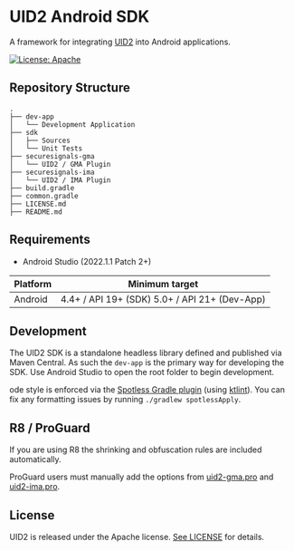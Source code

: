 # UID2 Android SDK

A framework for integrating [UID2](https://github.com/IABTechLab/uid2docs) into Android applications.


[![License: Apache](https://img.shields.io/badge/License-Apache-green.svg)](https://www.apache.org/licenses/)

## Repository Structure

```
.
├── dev-app
│   └── Development Application
├── sdk
│   ├── Sources
│   └── Unit Tests
├── securesignals-gma
│   └── UID2 / GMA Plugin
├── securesignals-ima
│   └── UID2 / IMA Plugin
├── build.gradle
├── common.gradle
├── LICENSE.md
├── README.md
```

## Requirements

* Android Studio (2022.1.1 Patch 2+)

| Platform | Minimum target                                |
|----------|-----------------------------------------------|
| Android  | 4.4+ / API 19+ (SDK) 5.0+ / API 21+ (Dev-App) |

## Development

The UID2 SDK is a standalone headless library defined and published via Maven Central.  As such the `dev-app` is the primary way for developing the SDK.  Use Android Studio to open the root folder to begin development.

ode style is enforced via the [Spotless Gradle plugin](https://github.com/diffplug/spotless) (using [ktlint](https://pinterest.github.io/ktlint/)). You can fix any formatting issues by running `./gradlew spotlessApply`.

R8 / ProGuard
-------------
If you are using R8 the shrinking and obfuscation rules are included automatically.

ProGuard users must manually add the options from
[uid2-gma.pro](https://github.com/IABTechLab/uid2-android-sdk/blob/main/securesignals-gma/uid2-gma.pro) and [uid2-ima.pro](https://github.com/IABTechLab/uid2-android-sdk/blob/main/securesignals-ima/uid2-ima.pro).

## License

UID2 is released under the Apache license. [See LICENSE](https://github.com/IABTechLab/uid2-android-sdk/blob/main/LICENSE.md) for details.
